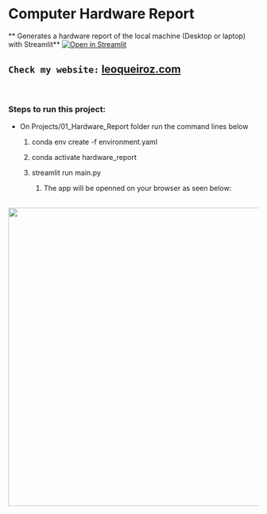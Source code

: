 # Computer Hardware Report

** Generates a hardware report of the local machine (Desktop or laptop) with Streamlit** [![Open in Streamlit](https://static.streamlit.io/badges/streamlit_badge_black_white.svg)](https://share.streamlit.io/whitphx/streamlit-webrtc-example/main/app.py)
<br>

## `Check my website:` [leoqueiroz.com](http://leoqueiroz.com)
<br>

### Steps to run this project:

- On Projects/01_Hardware_Report folder run the command lines below

  1. conda env create -f environment.yaml

  2. conda activate hardware_report

  3. streamlit run main.py
     1. The app will be openned on your browser as seen below:

<br>

<img src="https://media.giphy.com/media/8iHxwykOyXfy0XwJiH/giphy.gif" width="600">
